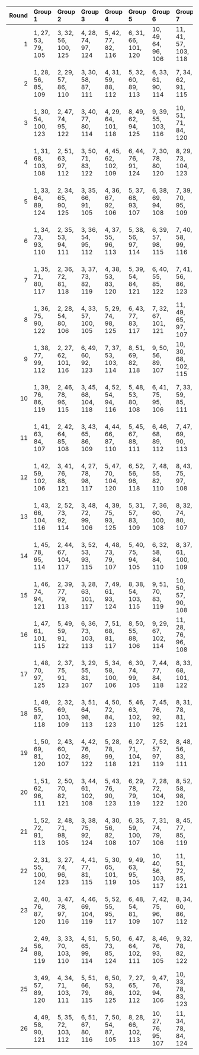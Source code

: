 |   Round | Group 1             | Group 2             | Group 3             | Group 4             | Group 5             | Group 6              | Group 7              | Group 8              | Group 9              | Group 10             | Group 11             | Group 12             | Group 13             | Group 14             | Group 15             | Group 16             | Group 17            | Group 18            | Group 19            | Group 20            | Group 21            | Group 22        | Group 23        | Group 24        | Group 25        | Group 26        |
|--------:|:--------------------|:--------------------|:--------------------|:--------------------|:--------------------|:---------------------|:---------------------|:---------------------|:---------------------|:---------------------|:---------------------|:---------------------|:---------------------|:---------------------|:---------------------|:---------------------|:--------------------|:--------------------|:--------------------|:--------------------|:--------------------|:----------------|:----------------|:----------------|:----------------|:----------------|
|       1 | 1, 27, 53, 79, 105  | 3, 32, 56, 100, 125 | 4, 28, 74, 97, 124  | 5, 42, 77, 82, 116  | 6, 31, 66, 101, 120 | 10, 49, 64, 96, 106  | 11, 41, 57, 103, 118 | 12, 51, 73, 86, 122  | 13, 50, 60, 93, 111  | 14, 34, 72, 102, 119 | 16, 33, 76, 80, 113  | 17, 40, 78, 90, 109  | 18, 39, 62, 104, 112 | 19, 52, 69, 88, 110  | 20, 48, 68, 95, 123  | 21, 35, 75, 89, 121  | 22, 44, 71, 99, 107 | 23, 29, 61, 92, 117 | 24, 43, 55, 94, 114 | 25, 36, 70, 85, 115 | 26, 46, 65, 87, 108 | 2, 30, 59, 83   | 7, 38, 63, 98   | 8, 47, 67, 84   | 9, 45, 54, 91   | 15, 37, 58, 81  |
|       2 | 1, 28, 56, 85, 109  | 2, 29, 57, 86, 110  | 3, 30, 58, 87, 111  | 4, 31, 59, 88, 112  | 5, 32, 60, 89, 113  | 6, 33, 61, 90, 114   | 7, 34, 62, 91, 115   | 8, 35, 63, 92, 116   | 9, 36, 64, 93, 117   | 10, 37, 65, 94, 118  | 11, 38, 66, 95, 119  | 12, 39, 67, 96, 120  | 13, 40, 68, 97, 121  | 14, 41, 69, 98, 122  | 15, 42, 70, 99, 123  | 16, 43, 71, 79, 124  | 17, 44, 72, 80, 125 | 18, 45, 73, 81, 105 | 19, 46, 53, 82, 106 | 20, 47, 54, 83, 107 | 21, 27, 55, 84, 108 | 22, 48, 74, 100 | 23, 49, 75, 101 | 24, 50, 76, 102 | 25, 51, 77, 103 | 26, 52, 78, 104 |
|       3 | 1, 30, 54, 100, 123 | 2, 47, 74, 95, 122  | 3, 40, 77, 80, 114  | 4, 29, 64, 101, 118 | 8, 49, 62, 94, 125  | 9, 39, 55, 103, 116  | 10, 51, 71, 84, 120  | 11, 50, 58, 91, 109  | 12, 32, 70, 102, 117 | 14, 31, 76, 99, 111  | 15, 38, 78, 88, 107  | 16, 37, 60, 104, 110 | 17, 52, 67, 86, 108  | 18, 48, 66, 93, 121  | 19, 33, 75, 87, 119  | 20, 46, 72, 98, 124  | 22, 42, 69, 97, 105 | 23, 27, 59, 90, 115 | 24, 41, 53, 92, 112 | 25, 34, 68, 83, 113 | 26, 44, 63, 85, 106 | 5, 36, 61, 96   | 6, 45, 65, 82   | 7, 43, 73, 89   | 13, 35, 56, 79  | 21, 28, 57, 81  |
|       4 | 1, 31, 68, 103, 108 | 2, 51, 63, 97, 112  | 3, 50, 71, 83, 122  | 4, 45, 62, 102, 109 | 6, 44, 76, 91, 124  | 7, 30, 78, 80, 120   | 8, 29, 73, 104, 123  | 9, 52, 59, 99, 121   | 10, 48, 58, 85, 113  | 11, 46, 75, 79, 111  | 12, 38, 64, 90, 116  | 14, 43, 67, 100, 115 | 15, 39, 74, 87, 114  | 16, 32, 77, 93, 106  | 17, 42, 56, 101, 110 | 21, 49, 54, 86, 117  | 22, 34, 61, 89, 118 | 23, 40, 72, 82, 107 | 24, 33, 66, 84, 125 | 25, 47, 60, 96, 105 | 26, 36, 55, 98, 119 | 5, 27, 69, 92   | 13, 41, 70, 94  | 18, 28, 53, 88  | 19, 37, 57, 95  | 20, 35, 65, 81  |
|       5 | 1, 33, 64, 89, 124  | 2, 34, 65, 90, 125  | 3, 35, 66, 91, 105  | 4, 36, 67, 92, 106  | 5, 37, 68, 93, 107  | 6, 38, 69, 94, 108   | 7, 39, 70, 95, 109   | 8, 40, 71, 96, 110   | 9, 41, 72, 97, 111   | 10, 42, 73, 98, 112  | 11, 43, 53, 99, 113  | 12, 44, 54, 79, 114  | 13, 45, 55, 80, 115  | 14, 46, 56, 81, 116  | 15, 47, 57, 82, 117  | 16, 27, 58, 83, 118  | 17, 28, 59, 84, 119 | 18, 29, 60, 85, 120 | 19, 30, 61, 86, 121 | 20, 31, 62, 87, 122 | 21, 32, 63, 88, 123 | 22, 49, 76, 103 | 23, 50, 77, 104 | 24, 51, 78, 100 | 25, 52, 74, 101 | 26, 48, 75, 102 |
|       6 | 1, 34, 73, 93, 110  | 2, 35, 53, 94, 111  | 3, 36, 54, 95, 112  | 4, 37, 55, 96, 113  | 5, 38, 56, 97, 114  | 6, 39, 57, 98, 115   | 7, 40, 58, 99, 116   | 8, 41, 59, 79, 117   | 9, 42, 60, 80, 118   | 10, 43, 61, 81, 119  | 11, 44, 62, 82, 120  | 12, 45, 63, 83, 121  | 13, 46, 64, 84, 122  | 14, 47, 65, 85, 123  | 15, 27, 66, 86, 124  | 16, 28, 67, 87, 125  | 17, 29, 68, 88, 105 | 18, 30, 69, 89, 106 | 19, 31, 70, 90, 107 | 20, 32, 71, 91, 108 | 21, 33, 72, 92, 109 | 22, 50, 78, 101 | 23, 51, 74, 102 | 24, 52, 75, 103 | 25, 48, 76, 104 | 26, 49, 77, 100 |
|       7 | 1, 35, 71, 80, 117  | 2, 36, 72, 81, 118  | 3, 37, 73, 82, 119  | 4, 38, 53, 83, 120  | 5, 39, 54, 84, 121  | 6, 40, 55, 85, 122   | 7, 41, 56, 86, 123   | 8, 42, 57, 87, 124   | 9, 43, 58, 88, 125   | 10, 44, 59, 89, 105  | 11, 45, 60, 90, 106  | 12, 46, 61, 91, 107  | 13, 47, 62, 92, 108  | 14, 27, 63, 93, 109  | 15, 28, 64, 94, 110  | 16, 29, 65, 95, 111  | 17, 30, 66, 96, 112 | 18, 31, 67, 97, 113 | 19, 32, 68, 98, 114 | 20, 33, 69, 99, 115 | 21, 34, 70, 79, 116 | 22, 51, 75, 104 | 23, 52, 76, 100 | 24, 48, 77, 101 | 25, 49, 78, 102 | 26, 50, 74, 103 |
|       8 | 1, 36, 75, 90, 122  | 2, 28, 54, 80, 106  | 4, 33, 57, 100, 105 | 5, 29, 74, 98, 125  | 6, 43, 77, 83, 117  | 7, 32, 67, 101, 121  | 11, 49, 65, 97, 107  | 12, 42, 58, 103, 119 | 13, 51, 53, 87, 123  | 14, 50, 61, 94, 112  | 15, 35, 73, 102, 120 | 17, 34, 76, 81, 114  | 18, 41, 78, 91, 110  | 19, 40, 63, 104, 113 | 20, 52, 70, 89, 111  | 21, 48, 69, 96, 124  | 22, 45, 72, 79, 108 | 23, 30, 62, 93, 118 | 24, 44, 56, 95, 115 | 25, 37, 71, 86, 116 | 26, 47, 66, 88, 109 | 3, 31, 60, 84   | 8, 39, 64, 99   | 9, 27, 68, 85   | 10, 46, 55, 92  | 16, 38, 59, 82  |
|       9 | 1, 38, 77, 99, 112  | 2, 27, 62, 101, 116 | 6, 49, 60, 92, 123  | 7, 37, 53, 103, 114 | 8, 51, 69, 82, 118  | 9, 50, 56, 89, 107   | 10, 30, 68, 102, 115 | 12, 29, 76, 97, 109  | 13, 36, 78, 86, 105  | 14, 35, 58, 104, 108 | 15, 52, 65, 84, 106  | 16, 48, 64, 91, 119  | 17, 31, 75, 85, 117  | 18, 44, 70, 96, 122  | 20, 28, 73, 100, 121 | 21, 45, 74, 93, 120  | 22, 40, 67, 95, 124 | 23, 46, 57, 88, 113 | 24, 39, 72, 90, 110 | 25, 32, 66, 81, 111 | 26, 42, 61, 83, 125 | 3, 34, 59, 94   | 4, 43, 63, 80   | 5, 41, 71, 87   | 11, 33, 54, 98  | 19, 47, 55, 79  |
|      10 | 1, 39, 76, 86, 119  | 2, 46, 78, 96, 115  | 3, 45, 68, 104, 118 | 4, 52, 54, 94, 116  | 5, 48, 53, 80, 108  | 6, 41, 75, 95, 106   | 7, 33, 59, 85, 111   | 9, 38, 62, 100, 110  | 10, 34, 74, 82, 109  | 11, 27, 77, 88, 122  | 12, 37, 72, 101, 105 | 16, 49, 70, 81, 112  | 17, 47, 63, 103, 124 | 18, 51, 58, 92, 107  | 19, 50, 66, 99, 117  | 20, 40, 57, 102, 125 | 22, 29, 56, 84, 113 | 23, 35, 67, 98, 123 | 24, 28, 61, 79, 120 | 25, 42, 55, 91, 121 | 26, 31, 71, 93, 114 | 8, 36, 65, 89   | 13, 44, 69, 83  | 14, 32, 73, 90  | 15, 30, 60, 97  | 21, 43, 64, 87  |
|      11 | 1, 41, 63, 84, 107  | 2, 42, 64, 85, 108  | 3, 43, 65, 86, 109  | 4, 44, 66, 87, 110  | 5, 45, 67, 88, 111  | 6, 46, 68, 89, 112   | 7, 47, 69, 90, 113   | 8, 27, 70, 91, 114   | 9, 28, 71, 92, 115   | 10, 29, 72, 93, 116  | 11, 30, 73, 94, 117  | 12, 31, 53, 95, 118  | 13, 32, 54, 96, 119  | 14, 33, 55, 97, 120  | 15, 34, 56, 98, 121  | 16, 35, 57, 99, 122  | 17, 36, 58, 79, 123 | 18, 37, 59, 80, 124 | 19, 38, 60, 81, 125 | 20, 39, 61, 82, 105 | 21, 40, 62, 83, 106 | 22, 52, 77, 102 | 23, 48, 78, 103 | 24, 49, 74, 104 | 25, 50, 75, 100 | 26, 51, 76, 101 |
|      12 | 1, 42, 59, 102, 106 | 3, 41, 76, 88, 121  | 4, 27, 78, 98, 117  | 5, 47, 70, 104, 120 | 6, 52, 56, 96, 118  | 7, 48, 55, 82, 110   | 8, 43, 75, 97, 108   | 9, 35, 61, 87, 113   | 11, 40, 64, 100, 112 | 12, 36, 74, 84, 111  | 13, 29, 77, 90, 124  | 14, 39, 53, 101, 107 | 18, 49, 72, 83, 114  | 19, 28, 65, 103, 105 | 20, 51, 60, 94, 109  | 21, 50, 68, 80, 119  | 22, 31, 58, 86, 115 | 23, 37, 69, 79, 125 | 24, 30, 63, 81, 122 | 25, 44, 57, 93, 123 | 26, 33, 73, 95, 116 | 2, 45, 66, 89   | 10, 38, 67, 91  | 15, 46, 71, 85  | 16, 34, 54, 92  | 17, 32, 62, 99  |
|      13 | 1, 43, 66, 104, 116 | 2, 52, 73, 92, 114  | 3, 48, 72, 99, 106  | 4, 39, 75, 93, 125  | 5, 31, 57, 83, 109  | 7, 36, 60, 100, 108  | 8, 32, 74, 80, 107   | 9, 46, 77, 86, 120   | 10, 35, 70, 101, 124 | 14, 49, 68, 79, 110  | 15, 45, 61, 103, 122 | 16, 51, 56, 90, 105  | 17, 50, 64, 97, 115  | 18, 38, 55, 102, 123 | 20, 37, 76, 84, 117  | 21, 44, 78, 94, 113  | 22, 27, 54, 82, 111 | 23, 33, 65, 96, 121 | 24, 47, 59, 98, 118 | 25, 40, 53, 89, 119 | 26, 29, 69, 91, 112 | 6, 34, 63, 87   | 11, 42, 67, 81  | 12, 30, 71, 88  | 13, 28, 58, 95  | 19, 41, 62, 85  |
|      14 | 1, 45, 78, 95, 114  | 2, 44, 67, 104, 117 | 3, 52, 53, 93, 115  | 4, 48, 73, 79, 107  | 5, 40, 75, 94, 105  | 6, 32, 58, 84, 110   | 8, 37, 61, 100, 109  | 9, 33, 74, 81, 108   | 10, 47, 77, 87, 121  | 11, 36, 71, 101, 125 | 15, 49, 69, 80, 111  | 16, 46, 62, 103, 123 | 17, 51, 57, 91, 106  | 18, 50, 65, 98, 116  | 19, 39, 56, 102, 124 | 21, 38, 76, 85, 118  | 22, 28, 55, 83, 112 | 23, 34, 66, 97, 122 | 24, 27, 60, 99, 119 | 25, 41, 54, 90, 120 | 26, 30, 70, 92, 113 | 7, 35, 64, 88   | 12, 43, 68, 82  | 13, 31, 72, 89  | 14, 29, 59, 96  | 20, 42, 63, 86  |
|      15 | 1, 46, 74, 94, 121  | 2, 39, 77, 79, 113  | 3, 28, 63, 101, 117 | 7, 49, 61, 93, 124  | 8, 38, 54, 103, 115 | 9, 51, 70, 83, 119   | 10, 50, 57, 90, 108  | 11, 31, 69, 102, 116 | 13, 30, 76, 98, 110  | 14, 37, 78, 87, 106  | 15, 36, 59, 104, 109 | 16, 52, 66, 85, 107  | 17, 48, 65, 92, 120  | 18, 32, 75, 86, 118  | 19, 45, 71, 97, 123  | 21, 29, 53, 100, 122 | 22, 41, 68, 96, 125 | 23, 47, 58, 89, 114 | 24, 40, 73, 91, 111 | 25, 33, 67, 82, 112 | 26, 43, 62, 84, 105 | 4, 35, 60, 95   | 5, 44, 64, 81   | 6, 42, 72, 88   | 12, 34, 55, 99  | 20, 27, 56, 80  |
|      16 | 1, 47, 61, 101, 115 | 5, 49, 59, 91, 122  | 6, 36, 73, 103, 113 | 7, 51, 68, 81, 117  | 8, 50, 55, 88, 106  | 9, 29, 67, 102, 114  | 11, 28, 76, 96, 108  | 12, 35, 78, 85, 125  | 13, 34, 57, 104, 107 | 14, 52, 64, 83, 105  | 15, 48, 63, 90, 118  | 16, 30, 75, 84, 116  | 17, 43, 69, 95, 121  | 19, 27, 72, 100, 120 | 20, 44, 74, 92, 119  | 21, 37, 77, 98, 111  | 22, 39, 66, 94, 123 | 23, 45, 56, 87, 112 | 24, 38, 71, 89, 109 | 25, 31, 65, 80, 110 | 26, 41, 60, 82, 124 | 2, 33, 58, 93   | 3, 42, 62, 79   | 4, 40, 70, 86   | 10, 32, 53, 97  | 18, 46, 54, 99  |
|      17 | 1, 48, 70, 97, 125  | 2, 37, 75, 91, 123  | 3, 29, 55, 81, 107  | 5, 34, 58, 100, 106 | 6, 30, 74, 99, 105  | 7, 44, 77, 84, 118   | 8, 33, 68, 101, 122  | 12, 49, 66, 98, 108  | 13, 43, 59, 103, 120 | 14, 51, 54, 88, 124  | 15, 50, 62, 95, 113  | 16, 36, 53, 102, 121 | 18, 35, 76, 82, 115  | 19, 42, 78, 92, 111  | 20, 41, 64, 104, 114 | 21, 52, 71, 90, 112  | 22, 46, 73, 80, 109 | 23, 31, 63, 94, 119 | 24, 45, 57, 96, 116 | 25, 38, 72, 87, 117 | 26, 27, 67, 89, 110 | 4, 32, 61, 85   | 9, 40, 65, 79   | 10, 28, 69, 86  | 11, 47, 56, 93  | 17, 39, 60, 83  |
|      18 | 1, 49, 55, 87, 118  | 2, 32, 69, 103, 109 | 3, 51, 64, 98, 113  | 4, 50, 72, 84, 123  | 5, 46, 63, 102, 110 | 7, 45, 76, 92, 125   | 8, 31, 78, 81, 121   | 9, 30, 53, 104, 124  | 10, 52, 60, 79, 122  | 11, 48, 59, 86, 114  | 12, 47, 75, 80, 112  | 13, 39, 65, 91, 117  | 15, 44, 68, 100, 116 | 16, 40, 74, 88, 115  | 17, 33, 77, 94, 107  | 18, 43, 57, 101, 111 | 22, 35, 62, 90, 119 | 23, 41, 73, 83, 108 | 24, 34, 67, 85, 105 | 25, 27, 61, 97, 106 | 26, 37, 56, 99, 120 | 6, 28, 70, 93   | 14, 42, 71, 95  | 19, 29, 54, 89  | 20, 38, 58, 96  | 21, 36, 66, 82  |
|      19 | 1, 50, 69, 81, 120  | 2, 43, 60, 102, 107 | 4, 42, 76, 89, 122  | 5, 28, 78, 99, 118  | 6, 27, 71, 104, 121 | 7, 52, 57, 97, 119   | 8, 48, 56, 83, 111   | 9, 44, 75, 98, 109   | 10, 36, 62, 88, 114  | 12, 41, 65, 100, 113 | 13, 37, 74, 85, 112  | 14, 30, 77, 91, 125  | 15, 40, 54, 101, 108 | 19, 49, 73, 84, 115  | 20, 29, 66, 103, 106 | 21, 51, 61, 95, 110  | 22, 32, 59, 87, 116 | 23, 38, 70, 80, 105 | 24, 31, 64, 82, 123 | 25, 45, 58, 94, 124 | 26, 34, 53, 96, 117 | 3, 46, 67, 90   | 11, 39, 68, 92  | 16, 47, 72, 86  | 17, 35, 55, 93  | 18, 33, 63, 79  |
|      20 | 1, 51, 62, 96, 111  | 2, 50, 70, 82, 121  | 3, 44, 61, 102, 108 | 5, 43, 76, 90, 123  | 6, 29, 78, 79, 119  | 7, 28, 72, 104, 122  | 8, 52, 58, 98, 120   | 9, 48, 57, 84, 112   | 10, 45, 75, 99, 110  | 11, 37, 63, 89, 115  | 13, 42, 66, 100, 114 | 14, 38, 74, 86, 113  | 15, 31, 77, 92, 105  | 16, 41, 55, 101, 109 | 20, 49, 53, 85, 116  | 21, 30, 67, 103, 107 | 22, 33, 60, 88, 117 | 23, 39, 71, 81, 106 | 24, 32, 65, 83, 124 | 25, 46, 59, 95, 125 | 26, 35, 54, 97, 118 | 4, 47, 68, 91   | 12, 40, 69, 93  | 17, 27, 73, 87  | 18, 36, 56, 94  | 19, 34, 64, 80  |
|      21 | 1, 52, 72, 91, 113  | 2, 48, 71, 98, 105  | 3, 38, 75, 92, 124  | 4, 30, 56, 82, 108  | 6, 35, 59, 100, 107 | 7, 31, 74, 79, 106   | 8, 45, 77, 85, 119   | 9, 34, 69, 101, 123  | 13, 49, 67, 99, 109  | 14, 44, 60, 103, 121 | 15, 51, 55, 89, 125  | 16, 50, 63, 96, 114  | 17, 37, 54, 102, 122 | 19, 36, 76, 83, 116  | 20, 43, 78, 93, 112  | 21, 42, 65, 104, 115 | 22, 47, 53, 81, 110 | 23, 32, 64, 95, 120 | 24, 46, 58, 97, 117 | 25, 39, 73, 88, 118 | 26, 28, 68, 90, 111 | 5, 33, 62, 86   | 10, 41, 66, 80  | 11, 29, 70, 87  | 12, 27, 57, 94  | 18, 40, 61, 84  |
|      22 | 2, 31, 55, 100, 124 | 3, 27, 74, 96, 123  | 4, 41, 77, 81, 115  | 5, 30, 65, 101, 119 | 9, 49, 63, 95, 105  | 10, 40, 56, 103, 117 | 11, 51, 72, 85, 121  | 12, 50, 59, 92, 110  | 13, 33, 71, 102, 118 | 15, 32, 76, 79, 112  | 16, 39, 78, 89, 108  | 17, 38, 61, 104, 111 | 18, 52, 68, 87, 109  | 19, 48, 67, 94, 122  | 20, 34, 75, 88, 120  | 21, 47, 73, 99, 125  | 22, 43, 70, 98, 106 | 23, 28, 60, 91, 116 | 24, 42, 54, 93, 113 | 25, 35, 69, 84, 114 | 26, 45, 64, 86, 107 | 1, 29, 58, 82   | 6, 37, 62, 97   | 7, 46, 66, 83   | 8, 44, 53, 90   | 14, 36, 57, 80  |
|      23 | 2, 40, 76, 87, 120  | 3, 47, 78, 97, 116  | 4, 46, 69, 104, 119 | 5, 52, 55, 95, 117  | 6, 48, 54, 81, 109  | 7, 42, 75, 96, 107   | 8, 34, 60, 86, 112   | 10, 39, 63, 100, 111 | 11, 35, 74, 83, 110  | 12, 28, 77, 89, 123  | 13, 38, 73, 101, 106 | 17, 49, 71, 82, 113  | 18, 27, 64, 103, 125 | 19, 51, 59, 93, 108  | 20, 50, 67, 79, 118  | 21, 41, 58, 102, 105 | 22, 30, 57, 85, 114 | 23, 36, 68, 99, 124 | 24, 29, 62, 80, 121 | 25, 43, 56, 92, 122 | 26, 32, 72, 94, 115 | 1, 44, 65, 88   | 9, 37, 66, 90   | 14, 45, 70, 84  | 15, 33, 53, 91  | 16, 31, 61, 98  |
|      24 | 2, 49, 56, 88, 119  | 3, 33, 70, 103, 110 | 4, 51, 65, 99, 114  | 5, 50, 73, 85, 124  | 6, 47, 64, 102, 111 | 8, 46, 76, 93, 105   | 9, 32, 78, 82, 122   | 10, 31, 54, 104, 125 | 11, 52, 61, 80, 123  | 12, 48, 60, 87, 115  | 13, 27, 75, 81, 113  | 14, 40, 66, 92, 118  | 16, 45, 69, 100, 117 | 17, 41, 74, 89, 116  | 18, 34, 77, 95, 108  | 19, 44, 58, 101, 112 | 22, 36, 63, 91, 120 | 23, 42, 53, 84, 109 | 24, 35, 68, 86, 106 | 25, 28, 62, 98, 107 | 26, 38, 57, 79, 121 | 1, 37, 67, 83   | 7, 29, 71, 94   | 15, 43, 72, 96  | 20, 30, 55, 90  | 21, 39, 59, 97  |
|      25 | 3, 49, 57, 89, 120  | 4, 34, 71, 103, 111 | 5, 51, 66, 79, 115  | 6, 50, 53, 86, 125  | 7, 27, 65, 102, 112 | 9, 47, 76, 94, 106   | 10, 33, 78, 83, 123  | 11, 32, 55, 104, 105 | 12, 52, 62, 81, 124  | 13, 48, 61, 88, 116  | 14, 28, 75, 82, 114  | 15, 41, 67, 93, 119  | 17, 46, 70, 100, 118 | 18, 42, 74, 90, 117  | 19, 35, 77, 96, 109  | 20, 45, 59, 101, 113 | 22, 37, 64, 92, 121 | 23, 43, 54, 85, 110 | 24, 36, 69, 87, 107 | 25, 29, 63, 99, 108 | 26, 39, 58, 80, 122 | 1, 40, 60, 98   | 2, 38, 68, 84   | 8, 30, 72, 95   | 16, 44, 73, 97  | 21, 31, 56, 91  |
|      26 | 4, 49, 58, 90, 121  | 5, 35, 72, 103, 112 | 6, 51, 67, 80, 116  | 7, 50, 54, 87, 105  | 8, 28, 66, 102, 113 | 10, 27, 76, 95, 107  | 11, 34, 78, 84, 124  | 12, 33, 56, 104, 106 | 13, 52, 63, 82, 125  | 14, 48, 62, 89, 117  | 15, 29, 75, 83, 115  | 16, 42, 68, 94, 120  | 18, 47, 71, 100, 119 | 19, 43, 74, 91, 118  | 20, 36, 77, 97, 110  | 21, 46, 60, 101, 114 | 22, 38, 65, 93, 122 | 23, 44, 55, 86, 111 | 24, 37, 70, 88, 108 | 25, 30, 64, 79, 109 | 26, 40, 59, 81, 123 | 1, 32, 57, 92   | 2, 41, 61, 99   | 3, 39, 69, 85   | 9, 31, 73, 96   | 17, 45, 53, 98  |